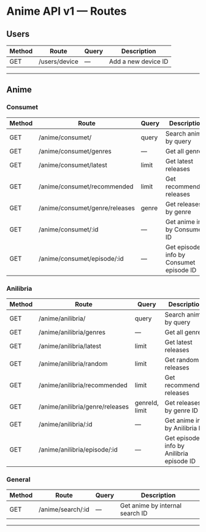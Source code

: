 # Anime API v1 — Routes

## **Users**

| Method | Route         | Query | Description         |
| ------ | ------------- | ----- | ------------------- |
| GET    | /users/device | —     | Add a new device ID |

---

## **Anime**

### **Consumet**

| Method | Route                          | Query | Description                             |
| ------ | ------------------------------ | ----- | --------------------------------------- |
| GET    | /anime/consumet/               | query | Search anime by query                   |
| GET    | /anime/consumet/genres         | —     | Get all genres                          |
| GET    | /anime/consumet/latest         | limit | Get latest releases                     |
| GET    | /anime/consumet/recommended    | limit | Get recommended releases                |
| GET    | /anime/consumet/genre/releases | genre | Get releases by genre                   |
| GET    | /anime/consumet/:id            | —     | Get anime info by Consumet ID           |
| GET    | /anime/consumet/episode/:id    | —     | Get episode info by Consumet episode ID |

### **Anilibria**

| Method | Route                           | Query          | Description                              |
| ------ | ------------------------------- | -------------- | ---------------------------------------- |
| GET    | /anime/anilibria/               | query          | Search anime by query                    |
| GET    | /anime/anilibria/genres         | —              | Get all genres                           |
| GET    | /anime/anilibria/latest         | limit          | Get latest releases                      |
| GET    | /anime/anilibria/random         | limit          | Get random releases                      |
| GET    | /anime/anilibria/recommended    | limit          | Get recommended releases                 |
| GET    | /anime/anilibria/genre/releases | genreId, limit | Get releases by genre ID                 |
| GET    | /anime/anilibria/:id            | —              | Get anime info by Anilibria ID           |
| GET    | /anime/anilibria/episode/:id    | —              | Get episode info by Anilibria episode ID |

### **General**

| Method | Route             | Query | Description                     |
| ------ | ----------------- | ----- | ------------------------------- |
| GET    | /anime/search/:id | —     | Get anime by internal search ID |

---
